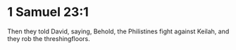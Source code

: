 # 1 Samuel 23:1

Then they told David, saying, Behold, the Philistines fight against Keilah, and they rob the threshingfloors.